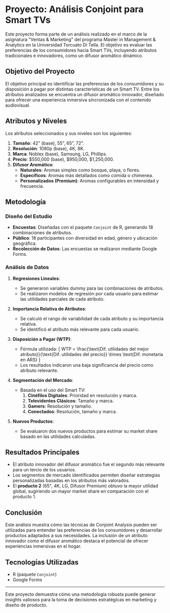 # Proyecto: Análisis Conjoint para Smart TVs

Este proyecto forma parte de un análisis realizado en el marco de la asignatura "Ventas & Marketing" del programa Master in Management & Analytics en la Universidad Torcuato Di Tella. El objetivo es evaluar las preferencias de los consumidores hacia Smart TVs, incluyendo atributos tradicionales e innovadores, como un difusor aromático dinámico.

## Objetivo del Proyecto

El objetivo principal es identificar las preferencias de los consumidores y su disposición a pagar por distintas características de un Smart TV. Entre los atributos analizados se encuentra un difusor aromático innovador, diseñado para ofrecer una experiencia inmersiva sincronizada con el contenido audiovisual.

## Atributos y Niveles

Los atributos seleccionados y sus niveles son los siguientes:

1. **Tamaño**: 42” (base), 55”, 65”, 72”.
2. **Resolución**: 1080p (base), 4K, 8K.
3. **Marca**: Noblex (base), Samsung, LG, Phillips.
4. **Precio**: $550,000 (base), $950,000, $1,250,000.
5. **Difusor Aromático**:
   - **Naturales**: Aromas simples como bosque, playa, o flores.
   - **Específicos**: Aromas más detallados como comida o chimenea.
   - **Personalizados (Premium)**: Aromas configurables en intensidad y frecuencia.

## Metodología

### Diseño del Estudio
- **Encuestas**: Diseñadas con el paquete `Conjoint` de R, generando 18 combinaciones de atributos.
- **Público**: 18 participantes con diversidad en edad, género y ubicación geográfica.
- **Recolección de Datos**: Las encuestas se realizaron mediante Google Forms.

### Análisis de Datos
1. **Regresiones Lineales**: 
   - Se generaron variables dummy para las combinaciones de atributos.
   - Se realizaron modelos de regresión por cada usuario para estimar las utilidades parciales de cada atributo.

2. **Importancia Relativa de Atributos**:
   - Se calculó el rango de variabilidad de cada atributo y su importancia relativa.
   - Se identificó el atributo más relevante para cada usuario.

3. **Disposición a Pagar (WTP)**:
   - Fórmula utilizada:
     \[
     WTP = \frac{\text{Dif. utilidades del mejor atributo}}{\text{Dif. utilidades del precio}} \times \text{Dif. monetaria en ARS}
     \]
   - Los resultados indicaron una baja significancia del precio como atributo relevante.

4. **Segmentación del Mercado**:
   - Basada en el uso del Smart TV:
     1. **Cinéfilos Digitales**: Prioridad en resolución y marca.
     2. **Televidentes Clásicos**: Tamaño y marca.
     3. **Gamers**: Resolución y tamaño.
     4. **Conectados**: Resolución, tamaño y marca.

5. **Nuevos Productos**:
   - Se evaluaron dos nuevos productos para estimar su market share basado en las utilidades calculadas.

## Resultados Principales

- El atributo innovador del difusor aromático fue el segundo más relevante para un tercio de los usuarios.
- Los segmentos de mercado identificados permiten diseñar estrategias personalizadas basadas en los atributos más valorados.
- El **producto 2** (65", 4K, LG, Difusor Premium) obtuvo la mayor utilidad global, sugiriendo un mayor market share en comparación con el producto 1.

## Conclusión

Este análisis muestra cómo las técnicas de Conjoint Analysis pueden ser utilizadas para entender las preferencias de los consumidores y desarrollar productos adaptados a sus necesidades. La inclusión de un atributo innovador como el difusor aromático destaca el potencial de ofrecer experiencias inmersivas en el hogar.

## Tecnologías Utilizadas

- R (paquete `Conjoint`)
- Google Forms
---

Este proyecto demuestra cómo una metodología robusta puede generar insights valiosos para la toma de decisiones estratégicas en marketing y diseño de producto.
